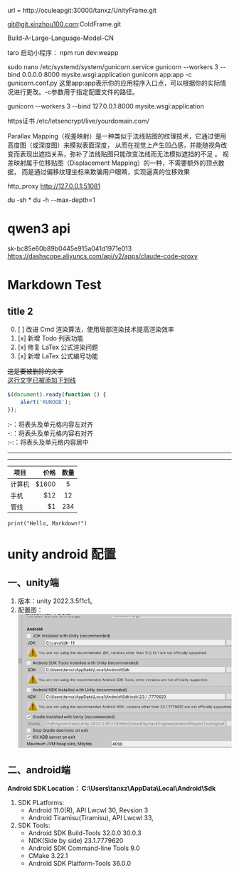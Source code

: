 
url = http://oculeapgit:30000/tanxz/UnityFrame.git

git@git.xinzhou100.com:ColdFrame.git

Build-A-Large-Language-Model-CN

taro 启动小程序：
npm run dev:weapp

sudo nano /etc/systemd/system/gunicorn.service
gunicorn --workers 3 --bind 0.0.0.0:8000 mysite.wsgi:application
gunicorn app:app -c gunicorn.conf.py
这里app:app表示你的应用程序入口点，可以根据你的实际情况进行更改。-c参数用于指定配置文件的路径。

gunicorn --workers 3 --bind 127.0.0.1:8000 mysite.wsgi:application

https证书
/etc/letsencrypt/live/yourdomain.com/



Parallax Mapping（视差映射）是一种类似于法线贴图的纹理技术，它通过使用高度图（或深度图）来模拟表面深度，
从而在视觉上产生凹凸感，并能随视角改变而表现出遮挡关系，弥补了法线贴图只能改变法线而无法模拟遮挡的不足 。
视差映射属于位移贴图（Displacement Mapping）的一种，不需要额外的顶点数据，
而是通过偏移纹理坐标来欺骗用户眼睛，实现逼真的位移效果 

http_proxy
http://127.0.0.1:51081

du -sh *		du -h --max-depth=1 

# qwen3 api
sk-bc85e60b89b0445e915a041d1971e013
https://dashscope.aliyuncs.com/api/v2/apps/claude-code-proxy

# Markdown Test
## title 2

0. [ ] 改进 Cmd 渲染算法，使用局部渲染技术提高渲染效率
1. [x] 新增 Todo 列表功能
2. [x] 修复 LaTex 公式渲染问题
3. [x] 新增 LaTex 公式编号功能  
  

~~这是要被删除的文字~~  
<u>这行文字已被添加下划线</u>


```javascript
$(document).ready(function () {
    alert('RUNOOB');
});
```


:-：将表头及单元格内容左对齐  
-:：将表头及单元格内容右对齐  
:-:：将表头及单元格内容居中  

***
---
| 项目        | 价格   |  数量  |
| --------   | -----:  | :----:  |
| 计算机     | \$1600 |   5     |
| 手机        |   \$12   |   12   |
| 管线        |    \$1    |  234  |

`print("Hello, Markdown!")`


# unity android 配置

## 一、unity端
1. 版本：unity 2022.3.5f1c1。
2. 配置图：![Local Image](./images/1758770393697.png)

## 二、android端
**Android SDK Location： C:\Users\tanxz\AppData\Local\Android\Sdk**
1. SDK PLatforms: 
    - Android 11.0(R), API Lwcwl 30, Revsion 3 
    - Android Tiramisu(Tiramisu), API Lwcwl 33, 
2. SDK Tools: 
    - Android SDK Build-Tools 32.0.0 30.0.3 
    - NDK(Side by side) 23.1.7779620
    - Android SDK Command-line Tools 9.0
    - CMake 3.22.1
    - Android SDK Platform-Tools  36.0.0  



